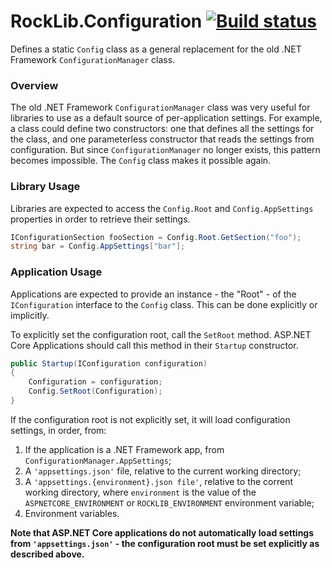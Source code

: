 # RockLib.Configuration [![Build status](https://ci.appveyor.com/api/projects/status/0qxs1k1bw36cn8ly?svg=true)](https://ci.appveyor.com/project/bfriesen/rocklib-configuration)

Defines a static `Config` class as a general replacement for the old .NET Framework `ConfigurationManager` class.

### Overview

The old .NET Framework `ConfigurationManager` class was very useful for libraries to use as a default source of per-application settings. For example, a class could define two constructors: one that defines all the settings for the class, and one parameterless constructor that reads the settings from configuration. But since `ConfigurationManager` no longer exists, this pattern becomes impossible. The `Config` class makes it possible again.

### Library Usage

Libraries are expected to access the `Config.Root` and `Config.AppSettings` properties in order to retrieve their settings.

```c#
IConfigurationSection fooSection = Config.Root.GetSection("foo");
string bar = Config.AppSettings["bar"];
```

### Application Usage

Applications are expected to provide an instance - the "Root" - of the `IConfiguration` interface to the `Config` class. This can be done explicitly or implicitly.

To explicitly set the configuration root, call the `SetRoot` method. ASP.NET Core Applications should call this method in their `Startup` constructor.

```c#
public Startup(IConfiguration configuration)
{
    Configuration = configuration;
    Config.SetRoot(Configuration);
}
```

If the configuration root is not explicitly set, it will load configuration settings, in order, from:

1) If the application is a .NET Framework app, from `ConfigurationManager.AppSettings`;
2) A `'appsettings.json'` file, relative to the current working directory;
3) A `'appsettings.{environment}.json file'`, relative to the corrent working directory, where `environment` is the value of the `ASPNETCORE_ENVIRONMENT` or `ROCKLIB_ENVIRONMENT` environment variable;
4) Environment variables.

**Note that ASP.NET Core applications do not automatically load settings from `'appsettings.json'` - the configuration root must be set explicitly as described above.**
